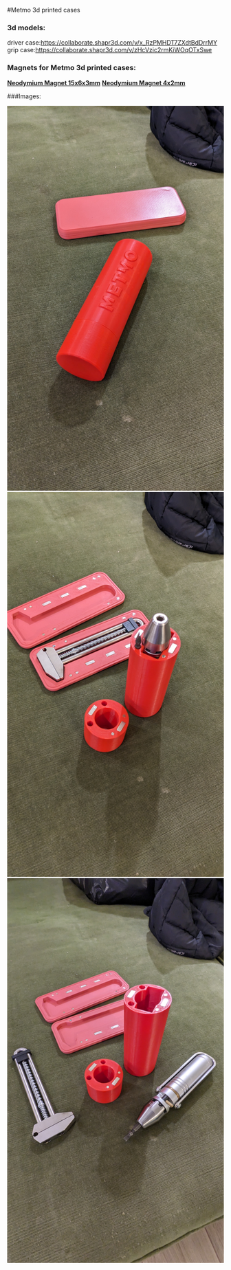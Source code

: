#Metmo 3d printed cases

### 3d models:
driver case:https://collaborate.shapr3d.com/v/x_RzPMHDT7ZXdtBdDrrMY
grip case:https://collaborate.shapr3d.com/v/zHcVzic2rmKiWOqOTxSwe

### Magnets for Metmo 3d printed cases:

[**Neodymium Magnet 15x6x3mm**](https://gb9vn.app.goo.gl/3bpZ "**Neodymium Magnet 15x6x3mm**")
[**Neodymium Magnet 4x2mm**](https://gb9vn.app.goo.gl/B6Jt "**Neodymium Magnet 4x2mm**")


###Images:


![](IMAGES/PXL_20240122_201637899.jpg)
![](IMAGES/PXL_20240122_201731752.jpg)
![](IMAGES/PXL_20240122_201755304.jpg)

